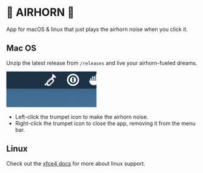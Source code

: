 # 🎺 AIRHORN 🎺

App for macOS & linux that just plays the airhorn noise when you click it.

## Mac OS

Unzip the latest release from `/releases` and live your airhorn-fueled dreams.

![Screenshot](docs/screenshot_1.png)

- Left-click the trumpet icon to make the airhorn noise.
- Right-click the trumpet icon to close the app, removing it from the menu bar.

## Linux

Check out the [xfce4 docs](linux/xfce4) for more about linux support.
